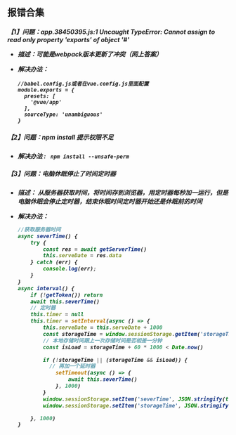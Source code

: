 ## 报错合集

##### 【1】问题：app.38450395.js:1 Uncaught TypeError: Cannot assign to read only property 'exports' of object '#<Object>'

* 描述：可能是webpack版本更新了冲突（网上答案） 

* 解决办法： 

  ``` vue
  //babel.config.js或者在vue.config.js里面配置
  module.exports = {
    presets: [
      '@vue/app'
    ],
    sourceType: 'unambiguous'
  }
  ```

##### 【2】问题：npm install 提示权限不足

* 解决办法 : ` npm install --unsafe-perm`

##### 【3】问题：电脑休眠停止了时间定时器

* 描述： 从服务器获取时间，将时间存到浏览器，用定时器每秒加一运行，但是电脑休眠会停止定时器，结束休眠时间定时器开始还是休眠前的时间

* 解决办法：

  ``` js
  //获取服务器时间
  async severTime() {
      try {
          const res = await getServerTime()
          this.serveDate = res.data
      } catch (err) {
          console.log(err);
      }
  }
  async interval() {
      if (!getToken()) return
      await this.severTime()
      // 定时器
      this.timer = null
      this.timer = setInterval(async () => {
          this.serveDate = this.serveDate + 1000
          const storageTime = window.sessionStorage.getItem('storageTime') * 1
          // 本地存储时间跟上一次存储时间是否相差一分钟
          const isLoad = storageTime + 60 * 1000 < Date.now()
  
          if (!storageTime || (storageTime && isLoad)) {
            // 再加一个延时器  
              setTimeout(async () => {
                  await this.severTime()
              }, 1000)
          }
          window.sessionStorage.setItem('severTime', JSON.stringify(this.serveDate))
          window.sessionStorage.setItem('storageTime', JSON.stringify(Date.now()))
  
      }, 1000)
  }
  ```


